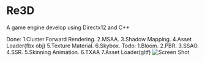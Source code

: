 # Re3D

A game engine develop using Directx12 and C++

Done:
  1.Cluster Forward Rendering.
  2.MSAA.
  3.Shadow Mapping.
  4.Asset Loader(fbx obj)
  5.Texture Material.
  6.Skybox.
Todo:
  1.Bloom.
  2.PBR.
  3.SSAO.
  4.SSR.
  5.Skinning Animation.
  6.TXAA
  7.Asset Loader(gltf)
![Screen Shot](https://kkh-1324724049.cos.ap-shanghai.myqcloud.com/screen_shot.png)
